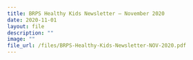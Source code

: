 ```yaml
---
title: BRPS Healthy Kids Newsletter – November 2020
date: 2020-11-01
layout: file
description: ""
image: ""
file_url: /files/BRPS-Healthy-Kids-Newsletter-NOV-2020.pdf
---
```

